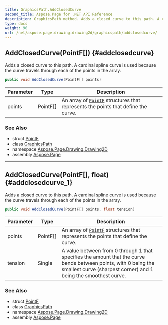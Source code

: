 ```yaml
---
title: GraphicsPath.AddClosedCurve
second_title: Aspose.Page for .NET API Reference
description: GraphicsPath method. Adds a closed curve to this path. A cardinal spline curve is used because the curve travels through each of the points in the array
type: docs
weight: 90
url: /net/aspose.page.drawing.drawing2d/graphicspath/addclosedcurve/
---
```

## AddClosedCurve(PointF[]) {#addclosedcurve}

Adds a closed curve to this path. A cardinal spline curve is used because the curve travels through each of the points in the array.

```csharp
public void AddClosedCurve(PointF[] points)
```

| Parameter | Type | Description |
| --- | --- | --- |
| points | PointF[] | An array of [`PointF`](../../../aspose.page.drawing/pointf/) structures that represents the points that define the curve. |

### See Also

* struct [PointF](../../../aspose.page.drawing/pointf/)
* class [GraphicsPath](../)
* namespace [Aspose.Page.Drawing.Drawing2D](../../graphicspath/)
* assembly [Aspose.Page](../../../)

---

## AddClosedCurve(PointF[], float) {#addclosedcurve_1}

Adds a closed curve to this path. A cardinal spline curve is used because the curve travels through each of the points in the array.

```csharp
public void AddClosedCurve(PointF[] points, float tension)
```

| Parameter | Type | Description |
| --- | --- | --- |
| points | PointF[] | An array of [`PointF`](../../../aspose.page.drawing/pointf/) structures that represents the points that define the curve. |
| tension | Single | A value between from 0 through 1 that specifies the amount that the curve bends between points, with 0 being the smallest curve (sharpest corner) and 1 being the smoothest curve. |

### See Also

* struct [PointF](../../../aspose.page.drawing/pointf/)
* class [GraphicsPath](../)
* namespace [Aspose.Page.Drawing.Drawing2D](../../graphicspath/)
* assembly [Aspose.Page](../../../)


